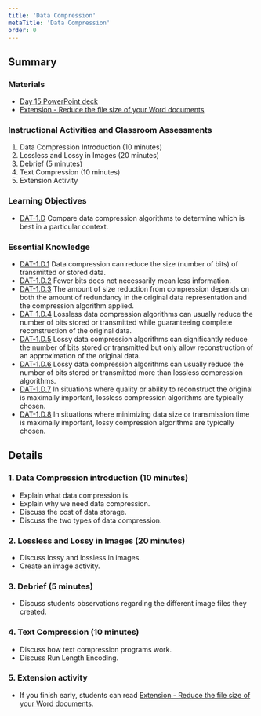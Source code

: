 ```yaml
---
title: 'Data Compression'
metaTitle: 'Data Compression'
order: 0
---
```


## Summary

### Materials

* [Day 15 PowerPoint deck](https://1drv.ms/p/s!AqsgsTyHBmRBj3Z1ZlaTtx42UZxV?e=U4rV2R)
* <a href="/unit-6/day-15/reduce-file-size">Extension - Reduce the file size of your Word documents</a>


### Instructional Activities and Classroom Assessments

1. Data Compression Introduction (10 minutes)
2. Lossless and Lossy in Images (20 minutes)
3. Debrief (5 minutes)
4. Text Compression (10 minutes)
5. Extension Activity

### Learning Objectives

* [DAT-1.D](https://apcentral.collegeboard.org/pdf/ap-computer-science-principles-course-and-exam-description.pdf#page=56) Compare data compression algorithms to determine which is best in a particular context.

### Essential Knowledge 

* [DAT-1.D.1](https://apcentral.collegeboard.org/pdf/ap-computer-science-principles-course-and-exam-description.pdf#page=56) Data compression can reduce the size (number of bits) of transmitted or stored data.
* [DAT-1.D.2](https://apcentral.collegeboard.org/pdf/ap-computer-science-principles-course-and-exam-description.pdf#page=56) Fewer bits does not necessarily mean less information.
* [DAT-1.D.3](https://apcentral.collegeboard.org/pdf/ap-computer-science-principles-course-and-exam-description.pdf#page=56) The amount of size reduction from compression depends on both the amount of redundancy in the original data representation and the compression algorithm applied.
* [DAT-1.D.4](https://apcentral.collegeboard.org/pdf/ap-computer-science-principles-course-and-exam-description.pdf#page=56) Lossless data compression algorithms can usually reduce the number of bits stored or transmitted while guaranteeing complete reconstruction of the original data.
* [DAT-1.D.5](https://apcentral.collegeboard.org/pdf/ap-computer-science-principles-course-and-exam-description.pdf#page=56) Lossy data compression algorithms can significantly reduce the number of bits stored or transmitted but only allow reconstruction of an approximation of the original data.
* [DAT-1.D.6](https://apcentral.collegeboard.org/pdf/ap-computer-science-principles-course-and-exam-description.pdf#page=57) Lossy data compression algorithms can usually reduce the number of bits stored or transmitted more than lossless compression algorithms.
* [DAT-1.D.7](https://apcentral.collegeboard.org/pdf/ap-computer-science-principles-course-and-exam-description.pdf#page=57) In situations where quality or ability to reconstruct the original is maximally important, lossless compression algorithms are typically chosen.
* [DAT-1.D.8](https://apcentral.collegeboard.org/pdf/ap-computer-science-principles-course-and-exam-description.pdf#page=57) In situations where minimizing data size or transmission time is maximally important, lossy compression algorithms are typically chosen.

## Details

### 1. Data Compression introduction (10 minutes) 

* Explain what data compression is.
* Explain why we need data compression.
* Discuss the cost of data storage.
* Discuss the two types of data compression.

### 2. Lossless and Lossy in Images (20 minutes) 

* Discuss lossy and lossless in images.
* Create an image activity.

### 3. Debrief (5 minutes) 

* Discuss students observations regarding the different image files they created.

### 4. Text Compression (10 minutes) 

* Discuss how text compression programs work.
* Discuss Run Length Encoding.

### 5. Extension activity  

* If you finish early, students can read <a href="/unit-6/day-15/reduce-file-size">Extension - Reduce the file size of your Word documents</a>.